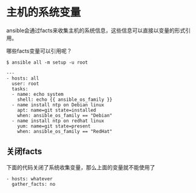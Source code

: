 # 主机的系统变量

ansible会通过facts来收集主机的系统信息，这些信息可以直接以变量的形式引用。

哪些facts变量可以引用呢？

```
$ ansible all -m setup -u root
```

```
---
- hosts: all
  user: root
  tasks:
  - name: echo system
    shell: echo {{ ansible_os_family }}
  - name install ntp on Debian linux
    apt: name=git state=installed
    when: ansible_os_family == "Debian"
  - name install ntp on redhat linux
    yum: name=git state=present
    when: ansible_os_family == "RedHat"
```


## 关闭facts


下面的代码关闭了系统收集变量，那么上面的变量就不能使用了

```
- hosts: whatever
  gather_facts: no
```